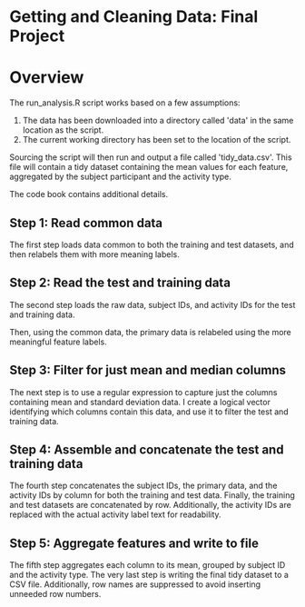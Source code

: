 Getting and Cleaning Data: Final Project
===================

# Overview

The run_analysis.R script works based on a few assumptions:

1. The data has been downloaded into a directory called 'data' in the same location as the script.
2. The current working directory has been set to the location of the script.

Sourcing the script will then run and output a file called 'tidy_data.csv'. This file will contain a tidy dataset containing the mean values for each feature, aggregated by the subject participant and the activity type.

The code book contains additional details.

## Step 1: Read common data

The first step loads data common to both the training and test datasets, and then relabels them with more meaning labels.

## Step 2: Read the test and training data

The second step loads the raw data, subject IDs, and activity IDs for the test and training data.

Then, using the common data, the primary data is relabeled using the more meaningful feature labels.

## Step 3: Filter for just mean and median columns

The next step is to use a regular expression to capture just the columns containing mean and standard deviation data. I create a logical vector
identifying which columns contain this data, and use it to filter the test and training data.

## Step 4: Assemble and concatenate the test and training data

The fourth step concatenates the subject IDs, the primary data, and the activity IDs by column for both the training and test data. Finally, the training and test datasets are concatenated by row. Additionally, the activity IDs are replaced with the actual activity label text for readability.

## Step 5: Aggregate features and write to file

The fifth step aggregates each column to its mean, grouped by subject ID and the activity type. The very last step is writing the final tidy dataset to a CSV file. Additionally, row names are suppressed to avoid inserting unneeded row numbers.



